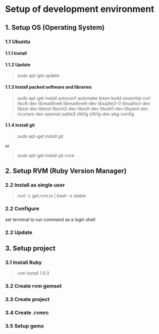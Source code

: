 # Setup of development environment

## 1. Setup OS (Operating System)

### 1.1 Ubuntu
#### 1.1.1 Install
#### 1.1.2 Update

> sudo apt-get update

#### 1.1.3 Install packed software and libraries

> sudo apt-get install autoconf automake bison build-essential curl libc6-dev libreadline6 libreadline6-dev
libsqlite3-0 libsqlite3-dev libssl-dev libtool libxml2-dev libxslt-dev libxslt1-dev libyaml-dev ncurses-dev 
openssl sqlite3 zlib1g zlib1g-dev pkg-config

#### 1.1.4 Install git

> sudo apt-get install git

or

> sudo apt-get install git-core

## 2. Setup RVM (Ruby Version Manager)

### 2.2 Install as single user

> curl -L get.rvm.io | bash -s stable

### 2.2 Configure

set terminal to run command as a login shell

### 2.2 Update

## 3. Setup project

### 3.1 Install Ruby

> rvm install 1.9.3

### 3.2 Create rvm gemset

### 3.3 Create project

### 3.4 Create .rvmrc

### 3.5 Setup gems

